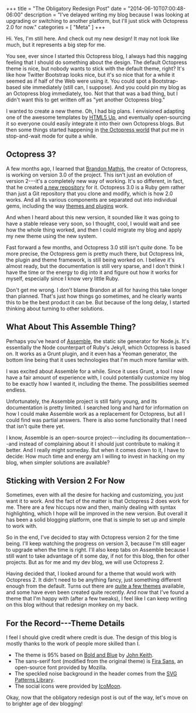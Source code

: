 +++
title = "The Obligatory Redesign Post"
date = "2014-06-10T07:00:48-06:00"
description = "I've delayed writing my blog because I was looking at upgrading or switching to another platform, but I'll just stick with Octopress 2.0 for now."
categories = [ "Meta" ]
+++

Hi. Yes, I'm still here. And check out my new design! It may not look like much, but it represents a big step for me.

You see, ever since I started this Octopress blog, I always had this nagging feeling that I should do something about the design. The default Octopress theme is nice, but nobody wants to stick with the default theme, right? It's like how Twitter Bootstrap looks nice, but it's so nice that for a while it seemed as if half of the Web were using it. You could spot a Bootstrap-based site immediately (still can, I suppose). And you could pin my blog as an Octopress blog immediately, too. Not that that was a bad thing, but I didn't want this to get written off as "yet another Octopress blog."

I wanted to create a new theme. Oh, I had big plans. I envisioned adapting one of the awesome templates by [HTML5 Up](https://html5up.net), and eventually open-sourcing it so everyone could easily integrate it into their own Octopress blogs. But then some things started happening in [the Octopress world](https://twitter.com/octopress) that put me in stop-and-wait mode for quite a while.

<!--more-->

## Octopress 3?

A few months ago, I learned that [Brandon Mathis](https://twitter.com/imathis), the creator of Octopress, is working on version 3.0 of the project. This isn't just an evolution of version 2---it's a completely new way of working. It's so different, in fact, that he created [a new repository](https://github.com/octopress/octopress) for it. Octopress 3.0 is a Ruby gem rather than just a Git repository that you clone and modify, which is how 2.0 works. And all its various components are separated out into individual gems, including the way [themes and plugins](https://github.com/octopress/ink) work.

And when I heard about this new version, it sounded like it was going to have a stable release very soon, so I thought, cool, I would wait and see how the whole thing worked, and then I could migrate my blog and apply my new theme using the new system.

Fast forward a few months, and Octopress 3.0 still isn't *quite* done. To be more precise, the Octopress gem is pretty much there, but Octopress Ink, the plugin and theme framework, is still being worked on. I believe it's almost ready, but the documentation is still very sparse, and I don't think I have the time or the energy to dig into it and figure out how it works for myself, especially since I know very little Ruby.

Don't get me wrong. I don't blame Brandon at all for having this take longer than planned. That's just how things go sometimes, and he clearly wants this to be the best product it can be. But because of the long delay, I started thinking about turning to other solutions.

## What About This Assemble Thing?

Perhaps you've heard of [Assemble](http://assemble.io), the static site generator for Node.js. It's essentially the Node counterpart of Ruby's Jekyll, which Octopress is based on. It works as a Grunt plugin, and it even has a Yeoman generator, the bottom line being that it uses technologies that I'm much more familiar with.

I was excited about Assemble for a while. Since it uses Grunt, a tool I now have a fair amount of experience with, I could potentially customize my blog to be exactly how I wanted it, including the theme. The possibilities seemed endless.

Unfortunately, the Assemble project is still fairly young, and its documentation is pretty limited. I searched long and hard for information on how I could make Assemble work as a replacement for Octopress, but all I could find was partial answers. There is also some functionality that I need that isn't quite there yet.

I know, Assemble is an open-source project---including its documentation---and instead of complaining about it I should just contribute to making it better. And I really might someday. But when it comes down to it, I have to decide: How much time and energy am I willing to invest in hacking on my blog, when simpler solutions are available?

## Sticking with Version 2 For Now

Sometimes, even with all the desire for hacking and customizing, you just want it to work. And the fact of the matter is that Octopress 2 does work for me. There are a few hiccups now and then, mainly dealing with syntax highlighting, which I hope will be improved in the new version. But overall it has been a solid blogging platform, one that is simple to set up and simple to work with.

So in the end, I've decided to stay with Octopress version 2 for the time being. I'll keep watching the progress on version 3, because I'm still eager to upgrade when the time is right. I'll also keep tabs on Assemble because I still want to take advantage of it some day, if not for this blog, then for other projects. But as for me and my dev blog, we will use Octopress 2.

Having decided that, I looked around for a theme that would work with Octopress 2. It didn't need to be anything fancy, just something different enough from the default. Turns out there are [quite a few themes](https://github.com/imathis/octopress/wiki/3rd-Party-Octopress-Themes) available, and some have even been created quite recently. And now that I've found a theme that I'm happy with (after a few tweaks), I feel like I can keep writing on this blog without that redesign monkey on my back.

## For the Record---Theme Details

I feel I should give credit where credit is due. The design of this blog is mostly thanks to the work of people more skilled than I.

 - The theme is 95% based on [Bold and Blue](https://github.com/johnkeith/boldandblue) by [John Keith](http://www.john-keith.com).
 - The sans-serif font (modified from the original theme) is [Fira Sans](http://mozilla.github.io/Fira), an open-source font provided by Mozilla.
 - The speckled noise background in the header comes from the [SVG Patterns Library](https://philiprogers.com/svgpatterns/).
 - The social icons were provided by [IcoMoon](https://icomoon.io).

Okay, now that the obligatory redesign post is out of the way, let's move on to brighter age of dev blogging!
